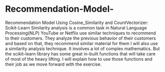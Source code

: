 # Recommendation-Model-
Recommendation Model Using Cosine_Similarity and CountVectorizer: Scikit-Learn
Similarity analysis is a common task in Natural Language Processing(NLP)
 YouTube or Netflix use similar techniques to recommend to their customers. They analyze the previous behavior of their customers and based on that, 
 they recommend similar material for them
 I will also use a similarity analysis technique. It involves a lot of complex mathematics. But the scikit-learn library has some great in-built functions 
 that will take care of most of the heavy lifting. I will explain how to use those functions and their job as we move forward with the exercise.
 
